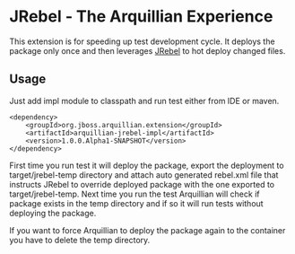 JRebel - The Arquillian Experience
==================================

This extension is for speeding up test development cycle. It deploys the package only once and then leverages [JRebel][jrebel] to hot deploy changed files.

Usage
-----

Just add impl module to classpath and run test either from IDE or maven.

    <dependency>
        <groupId>org.jboss.arquillian.extension</groupId>
        <artifactId>arquillian-jrebel-impl</artifactId>
        <version>1.0.0.Alpha1-SNAPSHOT</version>
    </dependency>

First time you run test it will deploy the package, export the deployment to target/jrebel-temp directory and attach auto generated rebel.xml file that instructs JRebel to override deployed package with the one exported to target/jrebel-temp. Next time you run the test Arquillian will check if package exists in the temp directory and if so it will run tests without deploying the package.

If you want to force Arquillian to deploy the package again to the container you have to delete the temp directory.


[jrebel]: http://zeroturnaround.com/jrebel/
